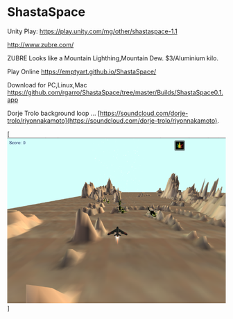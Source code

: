 ShastaSpace
=======

Unity Play: https://play.unity.com/mg/other/shastaspace-1.1

http://www.zubre.com/

ZUBRE Looks like a Mountain Lighthing,Mountain Dew.
$3/Aluminium kilo.


Play Online  https://emptyart.github.io/ShastaSpace/

Download for PC,Linux,Mac  https://github.com/rgarro/ShastaSpace/tree/master/Builds/ShastaSpace0.1.app

Dorje Trolo background loop ...  [https://soundcloud.com/dorje-trolo/riyonnakamoto](https://soundcloud.com/dorje-trolo/riyonnakamoto).

[![que no se resistieran, por que sino los mataban ... ](https://raw.githubusercontent.com/rgarro/ShastaSpace/master/shastashot.png)]
